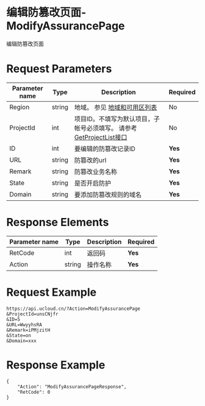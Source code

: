 # 编辑防篡改页面-ModifyAssurancePage

编辑防篡改页面

# Request Parameters
|Parameter name|Type|Description|Required|
|---|---|---|---|
|Region|string|地域。 参见 [地域和可用区列表](api/summary/regionlist)|No|
|ProjectId|int|项目ID。不填写为默认项目，子帐号必须填写。 请参考[GetProjectList接口](api/summary/get_project_list)|No|
|ID|int|要编辑的防篡改记录ID|**Yes**|
|URL|string|防篡改的url|**Yes**|
|Remark|string|防篡改业务名称|**Yes**|
|State|string|是否开启防护|**Yes**|
|Domain|string|要添加防篡改规则的域名|**Yes**|

# Response Elements
|Parameter name|Type|Description|Required|
|---|---|---|---|
|RetCode|int|返回码|**Yes**|
|Action|string|操作名称|**Yes**|

# Request Example
```
https://api.ucloud.cn/?Action=ModifyAssurancePage
&ProjectId=unsCNjfr
&ID=5
&URL=WwyyhsRA
&Remark=iPMjzitH
&State=on
&Domain=xxx
```

# Response Example
```
{
    "Action": "ModifyAssurancePageResponse", 
    "RetCode": 0
}
```

